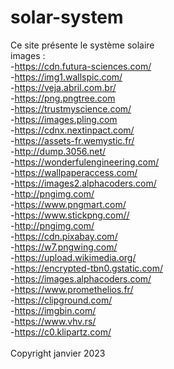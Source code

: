 # solar-system
Ce site présente le système solaire
<br>
images :
<br>
-https://cdn.futura-sciences.com/
<br>
-https://img1.wallspic.com/
<br>
-https://veja.abril.com.br/
<br>
-https://png.pngtree.com
<br>
-https://trustmyscience.com/
<br>
-https://images.pling.com
<br>
-https://cdnx.nextinpact.com/
<br>
-https://assets-fr.wemystic.fr/
<br>
-http://dump.3056.net/
<br>
-https://wonderfulengineering.com/
<br>
-https://wallpaperaccess.com/
<br>
-https://images2.alphacoders.com/
<br>
-http://pngimg.com/
<br>
-https://www.pngmart.com/
<br>
-https://www.stickpng.com//
<br>
-http://pngimg.com/
<br>
-https://cdn.pixabay.com/
<br>
-https://w7.pngwing.com/
<br>
-https://upload.wikimedia.org/
<br>
-https://encrypted-tbn0.gstatic.com/
<br>
-https://images.alphacoders.com/
<br>
-https://www.promethelios.fr/
<br>
-https://clipground.com/
<br>
-https://imgbin.com/
<br>
-https://www.vhv.rs/
<br>
-https://c0.klipartz.com/
<br><br>
<copy>
Copyright janvier 2023
